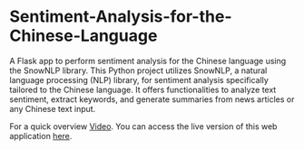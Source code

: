 # Sentiment-Analysis-for-the-Chinese-Language

 A Flask app to perform sentiment analysis for the Chinese language using the SnowNLP library. This Python project utilizes SnowNLP, a natural language processing (NLP) library, for sentiment analysis specifically tailored to the Chinese language. It offers functionalities to analyze text sentiment, extract keywords, and generate summaries from news articles or any Chinese text input. 

For a quick overview [Video](https://drive.google.com/file/d/1sw4WByBDL9vMBcD295FjhHaUsP87IldV/view?usp=sharing). You can access the live version of this web application [here](https://BankAssistantchatbot.azurewebsites.net). 

